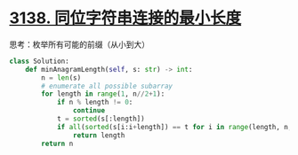 # [3138. 同位字符串连接的最小长度](https://leetcode.cn/problems/minimum-length-of-anagram-concatenation/)
思考：枚举所有可能的前缀（从小到大）
```python fold
class Solution:
    def minAnagramLength(self, s: str) -> int:
        n = len(s)
        # enumerate all possible subarray
        for length in range(1, n//2+1):
            if n % length != 0:
                continue
            t = sorted(s[:length])
            if all(sorted(s[i:i+length]) == t for i in range(length, n, length)):
                return length
        return n
```